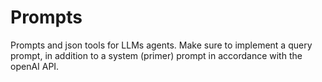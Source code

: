 # Prompts
Prompts and json tools for LLMs agents.
Make sure to implement a query prompt, in addition to a system (primer) prompt in accordance
with the openAI API.
